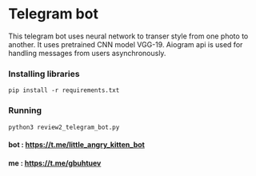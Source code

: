 # Telegram bot

This telegram bot uses neural network to transer style from one photo to another. It uses pretrained CNN model VGG-19. Aiogram api is used for handling messages from users asynchronously.

### Installing libraries
`pip install -r requirements.txt`
### Running
`python3 review2_telegram_bot.py` 

#### bot :  https://t.me/little_angry_kitten_bot
#### me :  https://t.me/gbuhtuev
